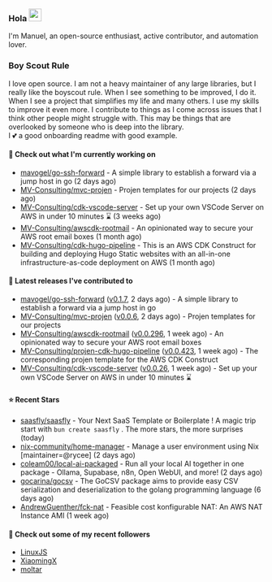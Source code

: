 ### Hola <img src="https://media.giphy.com/media/hvRJCLFzcasrR4ia7z/giphy.gif" width="25px">

I'm Manuel, an open-source enthusiast, active contributor, and automation lover.

### Boy Scout Rule

I love open source. I am not a heavy maintainer of any large libraries, but I really like the boyscout rule. 
When I see something to be improved, I do it. When I see a project
that simplifies my life and many others. I use my skills to improve it even more.
I contribute to things as I come across issues that I think other people might struggle with. 
This may be things that are overlooked by someone who is deep into the library.  
I 💕 a good onboarding readme with good example.



#### 👷 Check out what I'm currently working on

- [mavogel/go-ssh-forward](https://github.com/mavogel/go-ssh-forward) - A simple library to establish a forward via a jump host in go (2 days ago)
- [MV-Consulting/mvc-projen](https://github.com/MV-Consulting/mvc-projen) - Projen templates for our projects (2 days ago)
- [MV-Consulting/cdk-vscode-server](https://github.com/MV-Consulting/cdk-vscode-server) - Set up your own VSCode Server on AWS in under 10 minutes ⌛️ (3 weeks ago)
- [MV-Consulting/awscdk-rootmail](https://github.com/MV-Consulting/awscdk-rootmail) - An opinionated way to secure your AWS root email boxes (1 month ago)
- [MV-Consulting/cdk-hugo-pipeline](https://github.com/MV-Consulting/cdk-hugo-pipeline) - This is an AWS CDK Construct for building and deploying Hugo Static websites with an all-in-one infrastructure-as-code deployment on AWS (1 month ago)

#### 🔭 Latest releases I've contributed to

- [mavogel/go-ssh-forward](https://github.com/mavogel/go-ssh-forward) ([v0.1.7](https://github.com/mavogel/go-ssh-forward/releases/tag/v0.1.7), 2 days ago) - A simple library to establish a forward via a jump host in go
- [MV-Consulting/mvc-projen](https://github.com/MV-Consulting/mvc-projen) ([v0.0.6](https://github.com/MV-Consulting/mvc-projen/releases/tag/v0.0.6), 2 days ago) - Projen templates for our projects
- [MV-Consulting/awscdk-rootmail](https://github.com/MV-Consulting/awscdk-rootmail) ([v0.0.296](https://github.com/MV-Consulting/awscdk-rootmail/releases/tag/v0.0.296), 1 week ago) - An opinionated way to secure your AWS root email boxes
- [MV-Consulting/projen-cdk-hugo-pipeline](https://github.com/MV-Consulting/projen-cdk-hugo-pipeline) ([v0.0.423](https://github.com/MV-Consulting/projen-cdk-hugo-pipeline/releases/tag/v0.0.423), 1 week ago) - The corresponding projen template for the AWS CDK Construct
- [MV-Consulting/cdk-vscode-server](https://github.com/MV-Consulting/cdk-vscode-server) ([v0.0.26](https://github.com/MV-Consulting/cdk-vscode-server/releases/tag/v0.0.26), 1 week ago) - Set up your own VSCode Server on AWS in under 10 minutes ⌛️

#### ⭐ Recent Stars

- [saasfly/saasfly](https://github.com/saasfly/saasfly) - Your Next SaaS Template or Boilerplate ! A magic trip start with `bun create saasfly` . The more stars, the more surprises (today)
- [nix-community/home-manager](https://github.com/nix-community/home-manager) - Manage a user environment using Nix  [maintainer=@rycee]  (2 days ago)
- [coleam00/local-ai-packaged](https://github.com/coleam00/local-ai-packaged) - Run all your local AI together in one package - Ollama, Supabase, n8n, Open WebUI, and more! (2 days ago)
- [gocarina/gocsv](https://github.com/gocarina/gocsv) - The GoCSV package aims to provide easy CSV serialization and deserialization to the golang programming language (6 days ago)
- [AndrewGuenther/fck-nat](https://github.com/AndrewGuenther/fck-nat) - Feasible cost konfigurable NAT: An AWS NAT Instance AMI (1 week ago)

#### 👯 Check out some of my recent followers

- [LinuxJS](https://github.com/LinuxJS)
- [XiaomingX](https://github.com/XiaomingX)
- [moltar](https://github.com/moltar)





